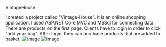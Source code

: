 VintageHouse

I created a project called "Vintage-House". It is an online shopping application. I used ASP.NET Core MVC and MSSql for connecting data. 
There are products on the first page. Clients have to login in order to click "add your bag".
After login, they can purchase products that are added to basket.
![image](https://github.com/iremyaldir/Vintage-House/assets/115476586/741929f0-4c76-4381-b0a7-64de73bf8364)
![image](https://github.com/iremyaldir/Vintage-House/assets/115476586/3b5c9cc7-993e-4015-a360-c6d25962fa62)

